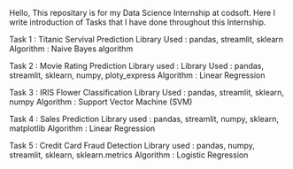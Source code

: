  Hello, This repositary is for my Data Science Internship at codsoft. Here I write introduction of Tasks that I have done throughout this Internship.

Task 1 : Titanic Servival Prediction Library Used : pandas, streamlit, sklearn Algorithm : Naive Bayes algorithm

Task 2 : Movie Rating Prediction Library used : Library Used : pandas, streamlit, sklearn, numpy, ploty_express Algorithm : Linear Regression

Task 3 : IRIS Flower Classification Library Used : pandas, streamlit, sklearn, numpy Algorithm : Support Vector Machine (SVM)

Task 4 : Sales Prediction Library used : pandas, streamlit, numpy, sklearn, matplotlib Algorithm : Linear Regression

Task 5 : Credit Card Fraud Detection Library used : pandas, numpy, streamlit, sklearn, sklearn.metrics Algorithm : Logistic Regression
